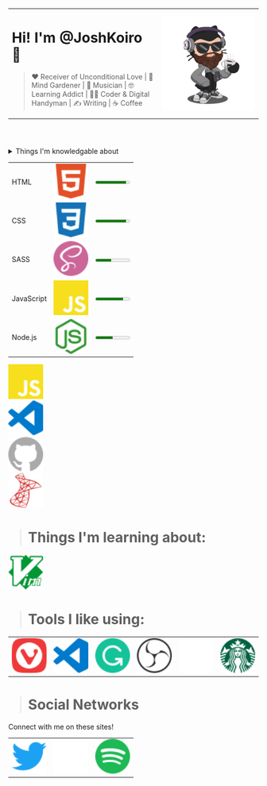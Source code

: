 <header>
<table>

<td align="left">
<h1>Hi! I'm @JoshKoiro 👋 </h1>

<blockquote>
❤️ Receiver of Unconditional Love | 🌱 Mind Gardener | 🎹 Musician | 🤓 Learning Addict |
👨‍💻 Coder & Digital Handyman |  ✍️ Writing | ☕ Coffee
</blockquote>
</td>
<td width="40%" align="right">
<img src="Octocat_Avatar.gif" width=100% align="right">
</td>
<br>
</table>
</header>

<main>
<details><summary>Things I'm knowledgable about</summary>
<br>
<table>
<caption><h2>Coding</h2></caption>
<tr>
<td><h2>HTML/CSS </h2></td>
<td><img width="70" src="svg/html.svg"></td>
<td><img width="70" src="svg/css.svg"><br></td>
<td><img width="70" src="svg/sass.svg"><br></td>
<td><img width="70" src="svg/js.svg"></td>
<td><img width="70" src="svg/node.svg"></td>
<td><img width="70" src="svg/sql.svg"></td>
<td><img width="70" src="svg/powerbi.svg"></td>
<td><img width="70" src="svg/bash.svg"></td>
<td><img width="70" src="svg/git.svg"></td>
<td><img width="70" src="svg/excel.svg"></td>
</tr>
<tr>
<td><h2>Graphic Design</h2></td>
<td><img width="70" src="svg/photoshop.svg"></td>
<td><img width="70" src="svg/illustrator.svg"></td>
<td><img width="70" src="svg/blender.svg"></td>
</tr>
</table>
</details>

<table>
    <tr>
        <td>HTML</td>
        <td><img width="70" src="svg/html.svg"></td>
        <td><meter min="0" max="100" value="90"></meter></td>
    </tr>
        <tr>
        <td>CSS</td>
        <td><img width="70" src="svg/css.svg"></td>
        <td><meter min="0" max="100" value="90"></meter></td>
    </tr>
    <tr>
        <td>SASS</td>
        <td><img width="70" src="svg/sass.svg"></td>
        <td><meter min="0" max="100" value="45"></meter></td>
    </tr>
    <tr>
        <td>JavaScript</td>
        <td><img width="70" src="svg/js.svg"></td>
        <td><meter min="0" max="100" value="80"></meter></td>
    </tr>
    <tr>
        <td>Node.js</td>
        <td><img width="70" src="svg/node.svg"></td>
        <td><meter min="0" max="100" value="50"></meter></td>
    </tr>
</table>

<img width="70" src="svg/js.svg">
<br>
<img width="70" src="svg/vscode.svg">
<br>
<img width="70" src="svg/github.svg">
<br>
<img width="70" src="svg/sql.svg">

> # Things I'm learning about:
<td><img width="70" src="svg/vim.svg"></td>


> # Tools I like using:
<table>
  <tr>
<td><img width="70" src="svg/vivaldi.svg"></td>
<td><img width="70" src="svg/vscode.svg"></td>
<td><img width="70" src="svg/grammarly.svg"></td>
<td><img width="70" src="svg/obs.svg"></td>
<td><img width="70" src="svg/ableton.svg"></td>
<td><img width="70" src="svg/starbucks.svg"></td>
  </tr>
</table>

</main>

> # Social Networks

Connect with me on these sites!

<table>
<tr>
<td><img width="70" src="svg/twitter.svg"></td>
<td><img width="70" src="svg/medium.svg"></td>
<td><img width="70" src="svg/spotify.svg"></td>
</tr>
</table>

<!---
JoshKoiro/JoshKoiro is a ✨ special ✨ repository because its `README.md` (this file) appears on your GitHub profile.
You can click the Preview link to take a look at your changes.
--->
